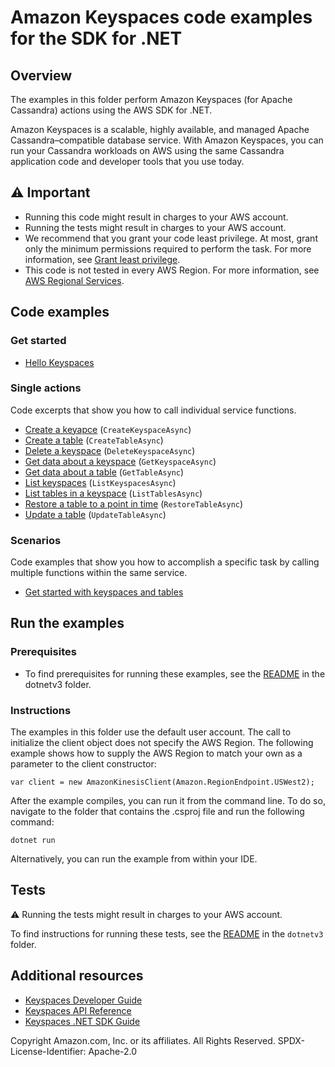 # Amazon Keyspaces code examples for the SDK for .NET

## Overview
The examples in this folder perform Amazon Keyspaces (for Apache Cassandra)
actions using the AWS SDK for .NET.

Amazon Keyspaces is a scalable, highly available, and managed Apache
Cassandra–compatible database service. With Amazon Keyspaces,
you can run your Cassandra workloads on AWS using the same Cassandra
application code and developer tools that you use today. 

## ⚠️ Important
* Running this code might result in charges to your AWS account. 
* Running the tests might result in charges to your AWS account.
* We recommend that you grant your code least privilege. At most, grant only the minimum permissions required to perform the task. For more information, see [Grant least privilege](https://docs.aws.amazon.com/IAM/latest/UserGuide/best-practices.html#grant-least-privilege). 
* This code is not tested in every AWS Region. For more information, see [AWS Regional Services](https://aws.amazon.com/about-aws/global-infrastructure/regional-product-services).

## Code examples

### Get started

* [Hello Keyspaces](Actions/HelloKeyspaces.cs)

### Single actions
Code excerpts that show you how to call individual service functions.
* [Create a keyapce](Actions/KeyspacesWrapper.cs) (`CreateKeyspaceAsync`)
* [Create a table](Actions/KeyspacesWrapper.cs) (`CreateTableAsync`)
* [Delete a keyspace](Actions/KeyspacesWrapper.cs) (`DeleteKeyspaceAsync`)
* [Get data about a keyspace](Actions/KeyspacesWrapper) (`GetKeyspaceAsync`)
* [Get data about a table](Actions/KeyspacesWrapper.cs) (`GetTableAsync`)
* [List keyspaces](Actions/KeyspacesWrapper.cs) (`ListKeyspacesAsync`)
* [List tables in a keyspace](Actions/KeyspacesWrapper.cs) (`ListTablesAsync`)
* [Restore a table to a point in time](Actions/KeyspacesWrapper.cs) (`RestoreTableAsync`)
* [Update a table](Actions/KeyspacesWrapper.cs) (`UpdateTableAsync`)

### Scenarios
Code examples that show you how to accomplish a specific task by calling multiple functions within the same service.
* [Get started with keyspaces and tables](Scenarios/KeyspacesBasics.cs)

## Run the examples

### Prerequisites
* To find prerequisites for running these examples, see the
  [README](../README.md#Prerequisites) in the dotnetv3 folder.

### Instructions
The examples in this folder use the default user account. The call to
initialize the client object does not specify the AWS Region. The following
example shows how to supply the AWS Region to match your own as a
parameter to the client constructor:

```
var client = new AmazonKinesisClient(Amazon.RegionEndpoint.USWest2);
```

After the example compiles, you can run it from the command line. To do so,
navigate to the folder that contains the .csproj file and run the following
command:

```
dotnet run
```

Alternatively, you can run the example from within your IDE.

## Tests

⚠ Running the tests might result in charges to your AWS account.

To find instructions for running these tests, see the [README](../README.md#Tests)
in the `dotnetv3` folder.

## Additional resources
* [Keyspaces Developer Guide](https://docs.aws.amazon.com/keyspaces/?icmpid=docs_homepage_databases)
* [Keyspaces API Reference](https://docs.aws.amazon.com/keyspaces/latest/APIReference/Welcome.html)
* [Keyspaces .NET SDK Guide](https://docs.aws.amazon.com/sdkfornet/v3/apidocs/items/Keyspaces/NKeyspaces.html) 

Copyright Amazon.com, Inc. or its affiliates. All Rights Reserved. SPDX-License-Identifier: Apache-2.0
